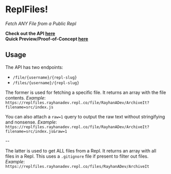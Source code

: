 # **ReplFiles!**
*Fetch ANY File from a Public Repl*

**Check out the API [here](https://replfiles.rayhanadev.repl.co/)**  
**Quick Preview/Proof-of-Concept [here](https://replfiles.rayhanadev.repl.co/file/RayhanADev/ArchiveIt?filename=src/index.js&raw=1)**

## Usage
The API has two endpoints:
* `/file/{username}/{repl-slug}`
* `/files/{username}/{repl-slug}`

The former is used for fetching a specific file. It returns an array with the file contents.
*Example*:
`https://replfiles.rayhanadev.repl.co/file/RayhanADev/ArchiveIt?filename=src/index.js`

You can also attach a `raw=1` query to output the raw text without stringifying and nonsense.
*Example*:
`https://replfiles.rayhanadev.repl.co/file/RayhanADev/ArchiveIt?filename=src/index.js&raw=1`

--

The latter is used to get ALL files from a Repl. It returns an array with all files in a Repl. This uses a `.gitignore` file if present to filter out files.
*Example*:
`https://replfiles.rayhanadev.repl.co/files/RayhanADev/ArchiveIt`
